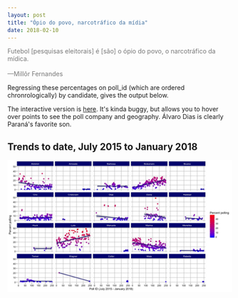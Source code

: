 ```yaml
---
layout: post
title: "Ópio do povo, narcotráfico da mídia"
date: 2018-02-10
---
```

<p><font color="#787878">Futebol [pesquisas eleitorais] é [são] o ópio do povo, o narcotráfico da mídica. <br>
		<br>
		—Millôr Fernandes</p>
		</font>
<p> Regressing these percentages on poll_id (which are ordered chronrologically) by candidate, gives the output below.</p>
<p> The interactive version is <a href="http://rpubs.com/lizmckenna/359463">here</a>. It's kinda buggy, but allows you to hover over points to see the poll company and geography. Álvaro Dias is clearly Paraná's favorite son.</p>
<h2> Trends to date, July 2015 to January 2018 </h2>
<img src="images/180210_facetwap.png" alt="hi" class="inline"/>
